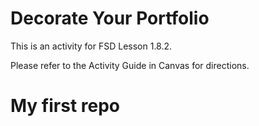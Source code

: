 # Decorate Your Portfolio

This is an activity for FSD Lesson 1.8.2.

Please refer to the Activity Guide in Canvas for directions.
# My first repo

